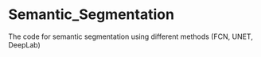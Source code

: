 # Semantic_Segmentation
The code for semantic segmentation using different methods (FCN, UNET, DeepLab)
